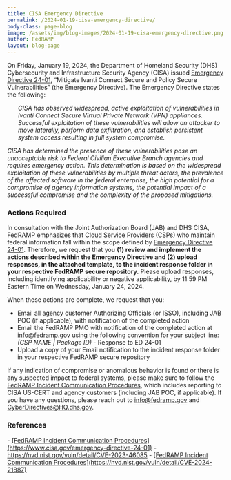 ```yaml
---
title: CISA Emergency Directive
permalink: /2024-01-19-cisa-emergency-directive/
body-class: page-blog
image: /assets/img/blog-images/2024-01-19-cisa-emergency-directive.png
author: FedRAMP
layout: blog-page
---
```

On Friday, January 19, 2024, the Department of Homeland Security (DHS) Cybersecurity and Infrastructure Security Agency (CISA) issued <a href="https://www.cisa.gov/emergency-directive-xx-xx" target="_blank" rel="noopener noreferrer">Emergency Directive 24-01</a>, “Mitigate Ivanti Connect Secure and Policy Secure Vulnerabilities” (the Emergency Directive). The Emergency Directive states the following: 

<p style="margin-left: 25px;"><em>CISA has observed widespread, active exploitation of vulnerabilities in Ivanti Connect Secure Virtual Private Network (VPN) appliances. Successful exploitation of these vulnerabilities will allow an attacker to move laterally, perform data exfiltration, and establish persistent system access resulting in full system compromise.  

CISA has determined the presence of these vulnerabilities pose an unacceptable risk to Federal Civilian Executive Branch agencies and requires emergency action. This determination is based on the widespread exploitation of these vulnerabilities by multiple threat actors, the prevalence of the affected software in the federal enterprise, the high potential for a compromise of agency information systems, the potential impact of a successful compromise and the complexity of the proposed mitigations.</em></p>

<h3>Actions Required</h3>
In consultation with the Joint Authorization Board (JAB) and DHS CISA, FedRAMP emphasizes that Cloud Service Providers (CSPs) who maintain federal information fall within the scope defined by <a href="https://www.cisa.gov/emergency-directive-xx-xx" target="_blank" rel="noopener noreferrer">Emergency Directive 24-01</a>. Therefore, we request that you <b>(1) review and implement the actions described within the Emergency Directive and (2) upload responses, in the attached template, to the incident response folder in your respective FedRAMP secure repository.</b> Please upload responses, including identifying applicability or negative applicability, by 11:59 PM Eastern Time on Wednesday, January 24, 2024.

When these actions are complete, we request that you:
- Email all agency customer Authorizing Officials (or ISSO), including JAB POC (if applicable), with notification of the completed action
- Email the FedRAMP PMO with notification of the completed action at info@fedramp.gov using the following convention for your subject line: <em>(CSP NAME | Package ID)</em> - Response to ED 24-01
- Upload a copy of your Email notification to the incident response folder in your respective FedRAMP secure repository

If any indication of compromise or anomalous behavior is found or there is any suspected impact to federal systems, please make sure to follow the <a href="https://www.fedramp.gov/assets/resources/documents/CSP_Incident_Communications_Procedures.pdf" target="_blank" rel="noopener noreferrer">FedRAMP Incident Communication Procedures</a>, which includes reporting to CISA US-CERT and agency customers (including JAB POC, if applicable).
If you have any questions, please reach out to <a href="mailto:info@fedramp.gov" target="_blank" rel="noopener noreferrer">info@fedramp.gov</a> and <a href="mailto:CyberDirectives@HQ.dhs.gov" target="_blank" rel="noopener noreferrer">CyberDirectives@HQ.dhs.gov</a>.

<h3>References</h3>  
- <a href="https://www.cisa.gov/emergency-directive-24-01" target="_blank" rel="noopener noreferrer">[FedRAMP Incident Communication Procedures](https://www.cisa.gov/emergency-directive-24-01)</a>
- <a href="https://nvd.nist.gov/vuln/detail/CVE-2023-46085" target="_blank" rel="noopener noreferrer">https://nvd.nist.gov/vuln/detail/CVE-2023-46085</a>
- <a href="[https://www.fedramp.gov/assets/resources/documents/CSP_Incident_Communications_Procedures.pdf](https://nvd.nist.gov/vuln/detail/CVE-2024-21887)" target="_blank" rel="noopener noreferrer">[FedRAMP Incident Communication Procedures](https://nvd.nist.gov/vuln/detail/CVE-2024-21887)</a>
